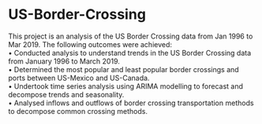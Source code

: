 # US-Border-Crossing
This project is an analysis of the US Border Crossing data from Jan 1996 to Mar 2019. The following outcomes were achieved:\
• Conducted analysis to understand trends in the US Border Crossing data from January 1996 to March 2019.\
• Determined the most popular and least popular border crossings and ports between US-Mexico and US-Canada.\
• Undertook time series analysis using ARIMA modelling to forecast and decompose trends and seasonality.\
• Analysed inflows and outflows of border crossing transportation methods to decompose common crossing methods.
